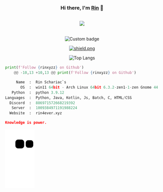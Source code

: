 <div id="latenightreader" align="center">
<h3> Hi there, I'm <a href="https://rin4ever.xyz">Rin</a> 👋 </h3>
<p align="center">
<br>
  <a href="https://discord.com/users/886971572668219392"><img height="80px" src="https://discord.c99.nl/widget/theme-4/886971572668219392.png"/></a>
  <br><br>
  </p>
<p align="center"><img alt="Custom badge" src="https://img.shields.io/endpoint?color=black&logo=Android%20Studio&logoColor=white&url=https%3A%2F%2Fraw.githubusercontent.com%2Frinxyzz%2Frinxyzz%2Fmain%2Fendpointv4" alt="Visitors"></a>
<p align="center"><a href="https://discord.gg/w8FBRVBrbX" target="_blank"><img src="https://discordapp.com/api/guilds/315581703139885060/widget.png?style=shield" alt="shield.png"></a></p></p>

![Top Langs](https://github-readme-stats.vercel.app/api/top-langs/?username=rinxyzz&layout=compact)

</div>

```python
print(f'Follow {rinxyzz} on Github')
	@@ -10,13 +10,13 @@ print(f'Follow {rinxyzz} on Github')
```
	
```python
     Name  :  Rin Schariac`s
       OS  :  win11 64bit - Arch Linux 64bit 6.3.2-zen1-1-zen Gnome 44.1
   Python  :  python 3.9.12
Languages  :  Python, Java, Kotlin, Js, Batch, C, HTML/CSS
  Discord  :  886971572668219392
   Server  :  1009384971191988224
  Website  :  rin4ever.xyz
```

```json
Knowledge is power.
```

<a href="https://discord.gg/w8FBRVBrbX" target="_blank"><img src="https://github.com/AstraaDev/AstraaDev/blob/output/github-contribution-grid-snake.svg" alt="snake"></a>
